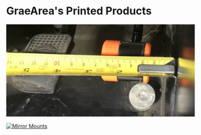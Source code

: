 # GraeArea's Printed Products

[![Pedal Plugs](/img/measure-s3.png)](/pedals)

[![Mirror Mounts](/img/eccles.png)](/mirror-mounts)
